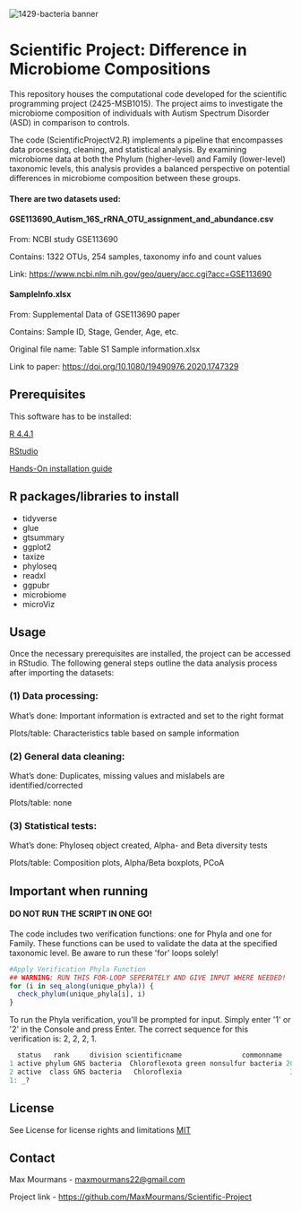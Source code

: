 ![1429-bacteria banner](https://github.com/user-attachments/assets/49bc62ec-13a4-45f9-8895-c225339edac7)

# Scientific Project: Difference in Microbiome Compositions

This repository houses the computational code developed for the scientific programming project (2425-MSB1015). The project aims to investigate the microbiome composition of individuals with Autism Spectrum Disorder (ASD) in comparison to controls.

The code (ScientificProjectV2.R) implements a pipeline that encompasses data processing, cleaning, and statistical analysis. By examining microbiome data at both the Phylum (higher-level) and Family (lower-level) taxonomic levels, this analysis provides a balanced perspective on potential differences in microbiome composition between these groups.

#### There are two datasets used:
#### GSE113690_Autism_16S_rRNA_OTU_assignment_and_abundance.csv

  From: NCBI study GSE113690

  Contains: 1322 OTUs, 254 samples, taxonomy info and count values 

  Link: https://www.ncbi.nlm.nih.gov/geo/query/acc.cgi?acc=GSE113690 

#### SampleInfo.xlsx

From: Supplemental Data of GSE113690 paper

  Contains: Sample ID, Stage, Gender, Age, etc.

  Original file name: Table S1 Sample information.xlsx

  Link to paper: https://doi.org/10.1080/19490976.2020.1747329

## Prerequisites
This software has to be installed:

[R 4.4.1](https://cran.r-project.org/bin/windows/base/)

[RStudio](https://posit.co/download/rstudio-desktop/)

[Hands-On installation guide](https://rstudio-education.github.io/hopr/starting.html) 

## R packages/libraries to install
- tidyverse
- glue
- gtsummary
- ggplot2
- taxize
- phyloseq
- readxl
- ggpubr
- microbiome
- microViz

## Usage
Once the necessary prerequisites are installed, the project can be accessed in RStudio. The following general steps outline the data analysis process after importing the datasets:

### (1)	Data processing:
What’s done: Important information is extracted and set to the right format

Plots/table: Characteristics table based on sample information
### (2)	General data cleaning:
What’s done: Duplicates, missing values and mislabels are identified/corrected

Plots/table: none
### (3)	Statistical tests:
What’s done: Phyloseq object created, Alpha- and Beta diversity tests

Plots/table: Composition plots, Alpha/Beta boxplots, PCoA

## Important when running 
#### DO NOT RUN THE SCRIPT IN ONE GO!

The code includes two verification functions: one for Phyla and one for Family. These functions can be used to validate the data at the specified taxonomic level. Be aware to run these 'for' loops solely!

```R
#Apply Verification Phyla Function
## WARNING: RUN THIS FOR-LOOP SEPERATELY AND GIVE INPUT WHERE NEEDED!
for (i in seq_along(unique_phyla)) {
  check_phylum(unique_phyla[i], i)
}
```

To run the Phyla verification, you'll be prompted for input. Simply enter '1' or '2' in the Console and press Enter. The correct sequence for this verification is: 2, 2, 2, 1.

```R
  status   rank     division scientificname               commonname    uid genus species subsp modificationdate
1 active phylum GNS bacteria  Chloroflexota green nonsulfur bacteria 200795                     2023/02/13 00:00
2 active  class GNS bacteria   Chloroflexia                           32061                     2018/10/26 00:00
1: _?
```

## License
See License for license rights and limitations [MIT](https://choosealicense.com/licenses/mit/)

## Contact

Max Mourmans - maxmourmans22@gmail.com

Project link - https://github.com/MaxMourmans/Scientific-Project 


